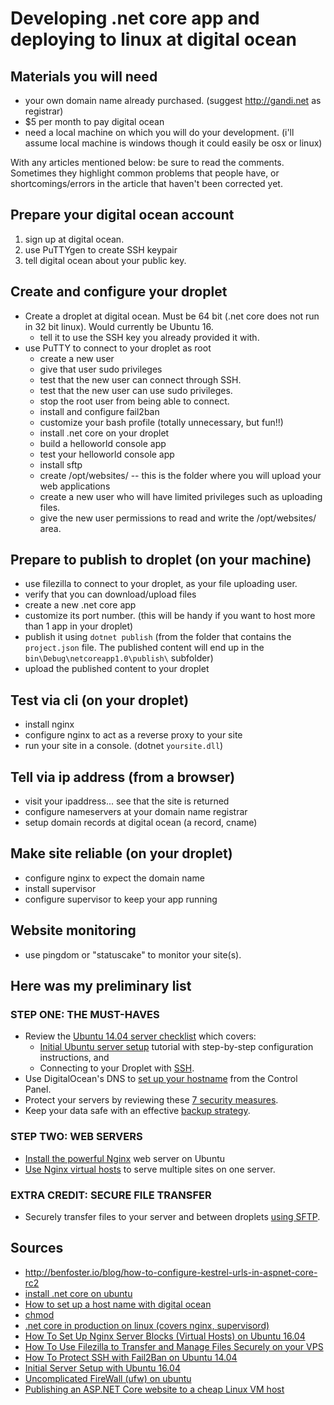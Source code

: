 ﻿# Developing .net core app and deploying to linux at digital ocean

## Materials you will need

- your own domain name already purchased. (suggest <http://gandi.net> as registrar)
- $5 per month to pay digital ocean
- need a local machine on which you will do your development. (i'll assume local machine is windows though it could easily be osx or linux)

With any articles mentioned below: be sure to read the comments. Sometimes they highlight common problems that people have, or shortcomings/errors in the article that haven't been corrected yet.

## Prepare your digital ocean account

1. sign up at digital ocean.
2. use PuTTYgen to create SSH keypair
3. tell digital ocean about your public key.

## Create and configure your droplet

- Create a droplet at digital ocean. Must be 64 bit (.net core does not run in 32 bit linux). Would currently be Ubuntu 16.
  - tell it to use the SSH key you already provided it with.
- use PuTTY to connect to your droplet as root
  - create a new user
  - give that user sudo privileges
  - test that the new user can connect through SSH.
  - test that the new user can use sudo privileges.
  - stop the root user from being able to connect.
  - install and configure fail2ban
  - customize your bash profile (totally unnecessary, but fun!!)
  - install .net core on your droplet
  - build a helloworld console app
  - test your helloworld console app
  - install sftp
  - create /opt/websites/ -- this is the folder where you will upload your web applications
  - create a new user who will have limited privileges such as uploading files.
  - give the new user permissions to read and write the /opt/websites/ area.

## Prepare to publish to droplet (on your machine)

- use filezilla to connect to your droplet, as your file uploading user.
- verify that you can download/upload files
- create a new .net core app
- customize its port number. (this will be handy if you want to host more than 1 app in your droplet)
- publish it using `dotnet publish` (from the folder that contains the `project.json` file. The published content will end up in the `bin\Debug\netcoreapp1.0\publish\` subfolder)
- upload the published content to your droplet

## Test via cli (on your droplet)

- install nginx
- configure nginx to act as a reverse proxy to your site
- run your site in a console. (dotnet `yoursite.dll`)

## Tell via ip address (from a browser)

- visit your ipaddress... see that the site is returned
- configure nameservers at your domain name registrar
- setup domain records at digital ocean (a record, cname)

## Make site reliable (on your droplet)

- configure nginx to expect the domain name
- install supervisor
- configure supervisor to keep your app running

## Website monitoring

- use pingdom or "statuscake" to monitor your site(s).

## Here was my preliminary list

### STEP ONE: THE MUST-HAVES

- Review the [Ubuntu 14.04 server checklist](https://www.digitalocean.com/community/tutorial_series/new-ubuntu-14-04-server-checklist) which covers:
  - [Initial Ubuntu server setup](https://www.digitalocean.com/community/tutorials/initial-server-setup-with-ubuntu-14-04) tutorial with step-by-step configuration instructions, and
  - Connecting to your Droplet with [SSH](https://www.digitalocean.com/community/tutorials/how-to-connect-to-your-droplet-with-ssh).
- Use DigitalOcean's DNS to [set up your hostname](https://www.digitalocean.com/community/tutorials/how-to-set-up-a-host-name-with-digitalocean) from the Control Panel.
- Protect your servers by reviewing these [7 security measures](https://www.digitalocean.com/community/tutorials/7-security-measures-to-protect-your-servers).
- Keep your data safe with an effective [backup strategy](https://www.digitalocean.com/community/tutorials/how-to-choose-an-effective-backup-strategy-for-your-vps).

### STEP TWO: WEB SERVERS

- [Install the powerful Nginx](https://www.digitalocean.com/community/tutorials/how-to-install-nginx-on-ubuntu-14-04-lts) web server on Ubuntu
- [Use Nginx virtual hosts](https://www.digitalocean.com/community/tutorials/how-to-set-up-nginx-server-blocks-virtual-hosts-on-ubuntu-14-04-lts) to serve multiple sites on one server.

### EXTRA CREDIT: SECURE FILE TRANSFER

- Securely transfer files to your server and between droplets [using SFTP](https://www.digitalocean.com/community/tutorials/how-to-use-sftp-to-securely-transfer-files-with-a-remote-server).

## Sources

- <http://benfoster.io/blog/how-to-configure-kestrel-urls-in-aspnet-core-rc2>
- [install .net core on ubuntu](https://www.microsoft.com/net/core#ubuntu)
- [How to set up a host name with digital ocean](https://www.digitalocean.com/community/tutorials/how-to-set-up-a-host-name-with-digitalocean)
- [chmod](https://en.wikipedia.org/wiki/Chmod)
- [.net core in production on linux (covers nginx, supervisord)](https://docs.asp.net/en/latest/publishing/linuxproduction.html)
- [How To Set Up Nginx Server Blocks (Virtual Hosts) on Ubuntu 16.04](https://www.digitalocean.com/community/tutorials/how-to-set-up-nginx-server-blocks-virtual-hosts-on-ubuntu-16-04)
- [How To Use Filezilla to Transfer and Manage Files Securely on your VPS](https://www.digitalocean.com/community/tutorials/how-to-use-filezilla-to-transfer-and-manage-files-securely-on-your-vps)
- [How To Protect SSH with Fail2Ban on Ubuntu 14.04](https://www.digitalocean.com/community/tutorials/how-to-protect-ssh-with-fail2ban-on-ubuntu-14-04)
- [Initial Server Setup with Ubuntu 16.04](https://www.digitalocean.com/community/tutorials/initial-server-setup-with-ubuntu-16-04)
- [Uncomplicated FireWall (ufw) on ubuntu](https://help.ubuntu.com/12.04/serverguide/firewall.html)
- [Publishing an ASP.NET Core website to a cheap Linux VM host](http://www.hanselman.com/blog/PublishingAnASPNETCoreWebsiteToACheapLinuxVMHost.aspx)